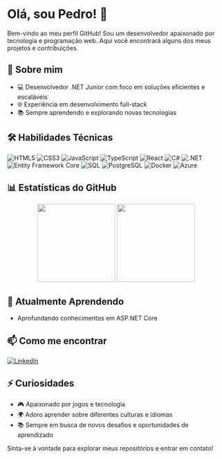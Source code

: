 # Olá, sou Pedro! 👋

Bem-vindo ao meu perfil GitHub! Sou um desenvolvedor apaixonado por tecnologia e programação web. Aqui você encontrará alguns dos meus projetos e contribuições.

## 🚀 Sobre mim

- 💻 Desenvolvedor .NET Junior com foco em soluções eficientes e escaláveis
- 🌐 Experiência em desenvolvimento full-stack
- 📚 Sempre aprendendo e explorando novas tecnologias

## 🛠️ Habilidades Técnicas

![HTML5](https://img.shields.io/badge/HTML5-E34F26?style=for-the-badge&logo=html5&logoColor=white)
![CSS3](https://img.shields.io/badge/CSS3-1572B6?style=for-the-badge&logo=css3&logoColor=white)
![JavaScript](https://img.shields.io/badge/JavaScript-F7DF1E?style=for-the-badge&logo=javascript&logoColor=black)
![TypeScript](https://img.shields.io/badge/TypeScript-007ACC?style=for-the-badge&logo=typescript&logoColor=white)
![React](https://img.shields.io/badge/React-20232A?style=for-the-badge&logo=react&logoColor=61DAFB)
![C#](https://img.shields.io/badge/C%23-239120?style=for-the-badge&logo=c-sharp&logoColor=white)
![.NET](https://img.shields.io/badge/.NET-5C2D91?style=for-the-badge&logo=.net&logoColor=white)
![Entity Framework Core]([https://img.shields.io/badge/-Entity_Framework_Core-fff?style=flat&logo=Microsoft&logoColor=0078D7](https://img.shields.io/badge/-ASP%20Entity%20Framework%20CORE-9932CC?style=for-the-badge&logo=.NET&logoColor=512BD4))
![SQL](https://img.shields.io/badge/SQL-4479A1?style=for-the-badge&logo=mysql&logoColor=white)
![PostgreSQL](https://img.shields.io/badge/PostgreSQL-000?style=for-the-badge&logo=postgresql)
![Docker](https://img.shields.io/badge/Docker-2496ED?style=for-the-badge&logo=docker&logoColor=white)
![Azure](https://img.shields.io/badge/Azure-blue?style=for-the-badge&logo=microsoft%20azure&logoColor=blue&labelColor=FFFFFF&link=https%3A%2F%2Fimages.app.goo.gl%2FK7PN1jYJd57x4q7A8)


## 📊 Estatísticas do GitHub

<div align="center">
  <img height="180em" src="https://github-readme-stats.vercel.app/api?username=pedroferreiiraa&theme=transparent&bg_color=000&border_color=30A3DC&show_icons=true&icon_color=30A3DC&title_color=E94D5F&text_color=FFF"/>
  <img height="180em" src="https://github-readme-stats.vercel.app/api/top-langs/?username=pedroferreiiraa&layout=compact&langs_count=7&theme=dracula"/>
</div>

## 🌱 Atualmente Aprendendo

- Aprofundando conhecimentos em ASP.NET Core

## 📫 Como me encontrar

[![LinkedIn](https://img.shields.io/badge/LinkedIn-0077B5?style=for-the-badge&logo=linkedin&logoColor=white)](https://www.linkedin.com/in/pedrohfvrreira/)

## ⚡ Curiosidades

- 🎮 Apaixonado por jogos e tecnologia
- 🌍 Adoro aprender sobre diferentes culturas e idiomas
- 📚 Sempre em busca de novos desafios e oportunidades de aprendizado

Sinta-se à vontade para explorar meus repositórios e entrar em contato!
